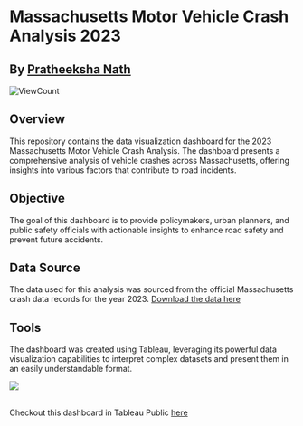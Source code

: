 # Massachusetts Motor Vehicle Crash Analysis 2023
## By [Pratheeksha Nath](https://public.tableau.com/app/profile/pratheeksha.nath.narikkadan/vizzes) 
![ViewCount](https://views.whatilearened.today/views/github/pratheeksha11/MA_Crash_Analysis_2023.svg?cache=remove)

## Overview

This repository contains the data visualization dashboard for the 2023 Massachusetts Motor Vehicle Crash Analysis. The dashboard presents a comprehensive analysis of vehicle crashes across Massachusetts, offering insights into various factors that contribute to road incidents.

## Objective

The goal of this dashboard is to provide policymakers, urban planners, and public safety officials with actionable insights to enhance road safety and prevent future accidents.

## Data Source

The data used for this analysis was sourced from the official Massachusetts crash data records for the year 2023. [Download the data here](https://geo-massdot.opendata.arcgis.com/datasets/MassDOT::2023-crashes/about)

## Tools

The dashboard was created using Tableau, leveraging its powerful data visualization capabilities to interpret complex datasets and present them in an easily understandable format.

<div class='tableauPlaceholder' id='viz1705721175359' style='position: relative'><noscript><a href='https:&#47;&#47;github.com&#47;pratheeksha11&#47;MA_Crash_Analysis_2023'><img alt=' ' src='https:&#47;&#47;public.tableau.com&#47;static&#47;images&#47;Ma&#47;Massachusettscrashes2023&#47;Dashboard1&#47;1_rss.png' style='border: none' /></a></noscript><object class='tableauViz'  style='display:none;'><param name='host_url' value='https%3A%2F%2Fpublic.tableau.com%2F' /> <param name='embed_code_version' value='3' /> <param name='site_root' value='' /><param name='name' value='Massachusettscrashes2023&#47;Dashboard1' /><param name='tabs' value='no' /><param name='toolbar' value='yes' /><param name='static_image' value='https:&#47;&#47;public.tableau.com&#47;static&#47;images&#47;Ma&#47;Massachusettscrashes2023&#47;Dashboard1&#47;1.png' /> <param name='animate_transition' value='yes' /><param name='display_static_image' value='yes' /><param name='display_spinner' value='yes' /><param name='display_overlay' value='yes' /><param name='display_count' value='yes' /><param name='language' value='en-US' /></object></div>

<br/>

Checkout this dashboard in Tableau Public [here](https://public.tableau.com/views/Massachusettscrashes2023/Dashboard1?:display_count=n&:origin=viz_share_link)
